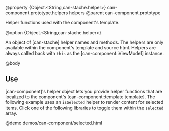 @property {Object.<String,can-stache.helper>} can-component.prototype.helpers helpers
@parent can-component.prototype

Helper functions used with the component's template.

@option {Object.<String,can-stache.helper>}

An object of [can-stache] helper names and methods. The helpers are only
available within the component's template and source html. Helpers
are always called back with `this` as the [can-component::ViewModel] instance.

@body

## Use

[can-component]'s helper object lets you provide helper functions that are localized to
the component's [can-component::template template].  The following example
uses an `isSelected` helper to render content for selected items. Click
one of the following libraries to toggle them within the `selected` array.

@demo demos/can-component/selected.html
